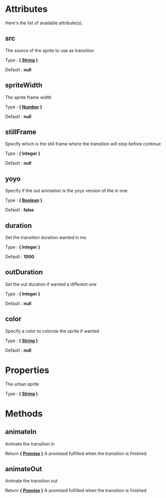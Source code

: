 # Attributes

Here's the list of available attribute(s).

## src

The source of the sprite to use as transition

Type : **{ [String](https://developer.mozilla.org/fr/docs/Web/JavaScript/Reference/Objets_globaux/String) }**

Default : **null**


## spriteWidth

The sprite frame width

Type : **{ [Number](https://developer.mozilla.org/fr/docs/Web/JavaScript/Reference/Objets_globaux/Number) }**

Default : **null**


## stillFrame

Specify which is the still frame where the transition will stop before continue

Type : **{ Integer }**

Default : **null**


## yoyo

Specify if the out animation is the yoyo version of the in one

Type : **{ [Boolean](https://developer.mozilla.org/fr/docs/Web/JavaScript/Reference/Objets_globaux/Boolean) }**

Default : **false**


## duration

Set the transition duration wanted in ms

Type : **{ Integer }**

Default : **1000**


## outDuration

Set the out duration if wanted a different one

Type : **{ Integer }**

Default : **null**


## color

Specify a color to colorize the sprite if wanted

Type : **{ [String](https://developer.mozilla.org/fr/docs/Web/JavaScript/Reference/Objets_globaux/String) }**

Default : **null**



# Properties

The urban sprite

Type : **{ [String](https://developer.mozilla.org/fr/docs/Web/JavaScript/Reference/Objets_globaux/String) }**


# Methods


## animateIn

Animate the transition in

Return **{ [Promise](https://developer.mozilla.org/fr/docs/Web/JavaScript/Reference/Objets_globaux/Promise) }** A promised fulfilled when the transition is finished


## animateOut

Animate the transition out

Return **{ [Promise](https://developer.mozilla.org/fr/docs/Web/JavaScript/Reference/Objets_globaux/Promise) }** A promised fulfilled when the transition is finished